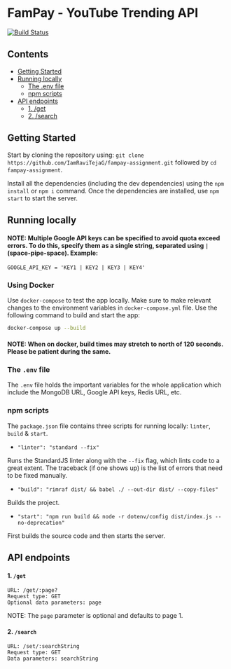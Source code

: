 # FamPay - YouTube Trending API

[![Build Status](https://travis-ci.com/IamRaviTejaG/fampay-assignment.svg?token=vvf8z6vQwjyH6vRq8cg5&branch=master)](https://travis-ci.com/IamRaviTejaG/fampay-assignment)

## Contents
- [Getting Started](#getting-started)
- [Running locally](#running-locally)
  - [The .env file](#the-env-file)
  - [npm scripts](#npm-scripts)
- [API endpoints](#api-endpoints)
    - [1. /get](#1-get)
    - [2. /search](#2-search)

## Getting Started
Start by cloning the repository using: `git clone https://github.com/IamRaviTejaG/fampay-assignment.git` followed by `cd fampay-assignment`.

Install all the dependencies (including the dev dependencies) using the `npm install` or `npm i` command. Once the dependencies are installed, use `npm start` to start the server.

## Running locally
#### NOTE: Multiple Google API keys can be specified to avoid quota exceed errors. To do this, specify them as a single string, separated using ` | ` (space-pipe-space). Example:
`GOOGLE_API_KEY = 'KEY1 | KEY2 | KEY3 | KEY4'`
### Using Docker
Use `docker-compose` to test the app locally. Make sure to make relevant changes to the environment variables in `docker-compose.yml` file. Use the following command to build and start the app:
```bash
docker-compose up --build
```
#### NOTE: When on docker, build times may stretch to north of 120 seconds. Please be patient during the same.

### The `.env` file
The `.env` file holds the important variables for the whole application which include the MongoDB URL, Google API keys, Redis URL, etc.

### npm scripts
The `package.json` file contains three scripts for running locally: `linter`, `build` & `start`.

- `"linter": "standard --fix"`

Runs the StandardJS linter along with the `--fix` flag, which lints code to a great extent. The traceback (if one shows up) is the list of errors that need to be fixed manually.

- `"build": "rimraf dist/ && babel ./ --out-dir dist/ --copy-files"`

Builds the project.

- `"start": "npm run build && node -r dotenv/config dist/index.js --no-deprecation"`

First builds the source code and then starts the server.

## API endpoints
#### 1. `/get`
```
URL: /get/:page?
Request type: GET
Optional data parameters: page
```

NOTE: The `page` parameter is optional and defaults to page 1.

#### 2. `/search`
```
URL: /set/:searchString
Request type: GET
Data parameters: searchString
```
